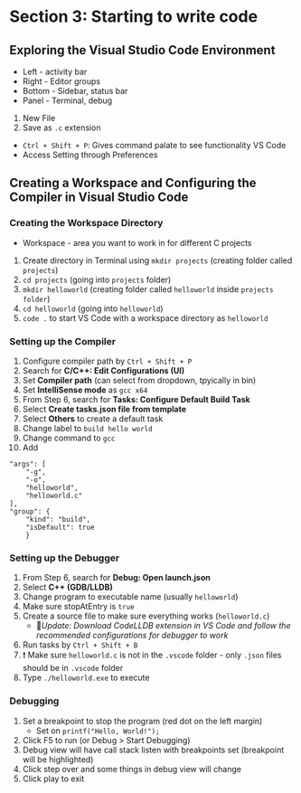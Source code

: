 # Section 3: Starting to write code

## Exploring the Visual Studio Code Environment
* Left - activity bar
* Right - Editor groups
* Bottom - Sidebar, status bar
* Panel - Terminal, debug

1. New File
2. Save as `.c` extension

* `Ctrl + Shift + P`: Gives command palate to see functionality VS Code
* Access Setting through Preferences

## Creating a Workspace and Configuring the Compiler in Visual Studio Code

### Creating the Workspace Directory
* Workspace - area you want to work in for different C projects
1. Create directory in Terminal using `mkdir projects` (creating folder called `projects`)
2. `cd projects` (going into `projects` folder)
3. `mkdir helloworld` (creating folder called `helloworld` inside `projects folder`)
4. `cd helloworld` (going into `helloworld`)
5. `code .` to start VS Code with a workspace directory as `helloworld`

### Setting up the Compiler
1. Configure compiler path by `Ctrl + Shift + P`
2. Search for **C/C++: Edit Configurations (UI)**
3. Set **Compiler path** (can select from dropdown, tpyically in bin)
4.  Set **IntelliSense mode** as `gcc x64`
5. From Step 6, search for **Tasks: Configure Default Build Task**
6. Select **Create tasks.json file from template**
7. Select **Others** to create a default task
8. Change label to `build hello world`
9. Change command to `gcc`
10. Add
```
"args": [
    "-g",
    "-o",
    "helloworld",
    "helloworld.c"
],
"group": {
    "kind": "build",
    "isDefault": true
    }
```

### Setting up the Debugger
1. From Step 6, search for **Debug: Open launch.json**
2. Select **C++ (GDB/LLDB)**
3. Change program to executable name (usually `helloworld`)
4. Make sure stopAtEntry is `true`
5. Create a source file to make sure everything works (`helloworld.c`)
    * 🌵*Update: Download CodeLLDB extension in VS Code and follow the recommended configurations for debugger to work*
6. Run tasks by `Ctrl + Shift + B`
7. ❗️ Make sure `helloworld.c` is not in the `.vscode` folder - only `.json` files should be in `.vscode` folder
8. Type `./helloworld.exe` to execute

### Debugging
1. Set a breakpoint to stop the program (red dot on the left margin)
    * Set on `printf("Hello, World!");`
2. Click F5 to run (or Debug > Start Debugging)
3. Debug view will have call stack listen with breakpoints set (breakpoint will be highlighted)
4. Click step over and some things in debug view will change
5. Click play to exit